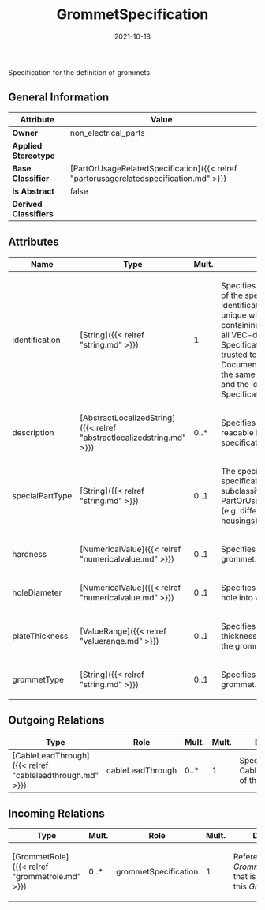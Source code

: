 ﻿---
title: GrommetSpecification
toc: false
type: specs
date: "2021-10-18"
draft: false
specification: VEC
version: 1.2.1
documentType: "Recommendation"
elementType: Class
classes:
  - GrommetSpecification
menu_name: vec-1.2.1
---
<p>Specification for the definition of grommets. </p>

## General Information

| Attribute               | Value |
|-------------------------|-------|
| **Owner**               | non_electrical_parts |
| **Applied Stereotype**  |   |
| **Base Classifier**     | [PartOrUsageRelatedSpecification]({{< relref "partorusagerelatedspecification.md" >}})<br/>  |
| **Is Abstract**         | false |
| **Derived Classifiers** |   |

## Attributes
|  Name  |  Type  |  Mult.  |  Description  |  Owning Classifier  |
|--------|--------|---------|---------------|--------------|
|identification | [String]({{< relref "string.md" >}}) | 1 | <p> Specifies a unique identification of the specification. The identification is guaranteed to be unique within the document containing the specification. For all VEC-documents a Specification-instance can be trusted to be identical if the DocumentVersion-instance is the same (see DocumentVersion) and the identification of the Specification is the same.      </p> | [Specification]({{< relref "specification.md" >}}) |
|description | [AbstractLocalizedString]({{< relref "abstractlocalizedstring.md" >}}) | 0..* | <p> Specifies additional, human readable information about the specification.      </p> | [Specification]({{< relref "specification.md" >}}) |
|specialPartType | [String]({{< relref "string.md" >}}) | 0..1 | <p>The specialPartType allows the specification of subclassifications for a PartOrUsageRelatedSpecification (e.g. different types of connector housings).  </p> | [PartOrUsageRelatedSpecification]({{< relref "partorusagerelatedspecification.md" >}}) |
|hardness | [NumericalValue]({{< relref "numericalvalue.md" >}}) | 0..1 | <p>Specifies the hardness of the grommet.  </p> | [GrommetSpecification]({{< relref "grommetspecification.md" >}}) |
|holeDiameter | [NumericalValue]({{< relref "numericalvalue.md" >}}) | 0..1 | <p>Specifies the valid diameter of a hole into which the grommet fits.  </p> | [GrommetSpecification]({{< relref "grommetspecification.md" >}}) |
|plateThickness | [ValueRange]({{< relref "valuerange.md" >}}) | 0..1 | <p>Specifies valid the plate thickness at the hole into which the grommet fits.  </p> | [GrommetSpecification]({{< relref "grommetspecification.md" >}}) |
|grommetType | [String]({{< relref "string.md" >}}) | 0..1 | <p> Specifies the type of the grommet.       </p> | [GrommetSpecification]({{< relref "grommetspecification.md" >}}) |

## Outgoing Relations
|    Type  |   Role   |   Mult.   |   Mult.   |   Description   |
|----------|----------|-----------|-----------|-----------------|
| [CableLeadThrough]({{< relref "cableleadthrough.md" >}}) | cableLeadThrough | 0..* | 1 | Specifies the CableLeadThroughs of the Grommet. |
##  Incoming Relations
|    Type  |   Mult.  |   Role    |   Mult.   |   Description  |
|----------|----------|-----------|-----------|----------------|
| [GrommetRole]({{< relref "grommetrole.md" >}}) | 0..* | grommetSpecification | 1 | <p> References the <i>GrommetSpecification</i> that is instanced by this <i>GrommetRole.</i>      </p> |
